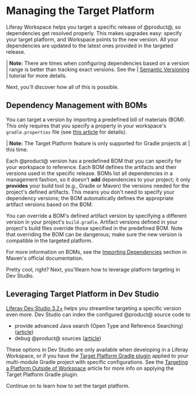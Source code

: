 # Managing the Target Platform

Liferay Workspace helps you target a specific release of @product@, so
dependencies get resolved properly. This makes upgrades easy: specify your
target platform, and Workspace points to the new version. All your dependencies
are updated to the latest ones provided in the targeted release.

| **Note:** There are times when configuring dependencies based on a version
| range is better than tracking exact versions. See the
| [Semantic Versioning](/developer/reference/-/knowledge_base/7-2/semantic-versioning)
| tutorial for more details.

Next, you'll discover how all of this is possible.

## Dependency Management with BOMs

You can target a version by importing a predefined bill of materials (BOM). This
only requires that you specify a property in your workspace's
`gradle.properties` file (see
[this article](/developer/reference/-/knowledge_base/7-2/setting-the-target-platform)
for details).

| **Note:** The Target Platform feature is only supported for Gradle projects at
| this time.

Each @product@ version has a predefined BOM that you can specify for your
workspace to reference. Each BOM defines the artifacts and their versions used
in the specific release. BOMs list all dependencies in a management fashion, so
it doesn't **add** dependencies to your project; it only **provides** your build
tool (e.g., Gradle or Maven) the versions needed for the project's defined
artifacts. This means you don't need to specify your dependency versions; the
BOM automatically defines the appropriate artifact versions based on the BOM.

You can override a BOM's defined artifact version by specifying a different
version in your project's `build.gradle`. Artifact versions defined in your
project's build files override those specified in the predefined BOM. Note that
overriding the BOM can be dangerous; make sure the new version is compatible in
the targeted platform.

For more information on BOMs, see the
[Importing Dependencies](https://maven.apache.org/guides/introduction/introduction-to-dependency-mechanism#Importing_Dependencies)
section in Maven's official documentation.

Pretty cool, right? Next, you'lllearn how to leverage platform targeting in Dev
Studio.

## Leveraging Target Platform in Dev Studio

[Liferay Dev Studio 3.2+](/developer/reference/-/knowledge_base/7-2/liferay-dev-studio) 
helps you streamline targeting a specific version even more. Dev Studio can
index the configured @product@ source code to

- provide advanced Java search (Open Type and Reference Searching)
  ([article](/developer/reference/-/knowledge_base/7-2/searching-product-source-in-dev-studio))
- debug @product@ sources
  ([article](/developer/reference/-/knowledge_base/7-2/debugging-product-source-in-dev-studio))

These options in Dev Studio are only available when developing in a Liferay
Workspace, or if you have the
[Target Platform Gradle plugin](/developer/reference/-/knowledge_base/7-2/target-platform-gradle-plugin)
applied to your multi-module Gradle project with specific configurations. See
the
[Targeting a Platform Outside of Workspace](/developer/reference/-/knowledge_base/7-2/targeting-a-platform-outside-of-workspace)
article for more info on applying the Target Platform Gradle plugin.

Continue on to learn how to set the target platform.